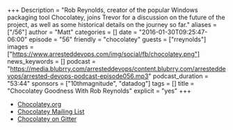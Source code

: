 +++
Description = "Rob Reynolds, creator of the popular Windows packaging tool Chocolatey, joins Trevor for a discussion on the future of the project, as well as some historical details on the journey so far."
aliases = ["/56"]
author = "Matt"
categories = []
date = "2016-01-30T09:25:47-06:00"
episode = "56"
friendly = "chocolatey"
guests = ["rreynolds"]
images = ["https://www.arresteddevops.com/img/social/fb/chocolatey.png"]
news_keywords = []
podcast = "https://media.blubrry.com/arresteddevops/content.blubrry.com/arresteddevops/arrested-devops-podcast-episode056.mp3"
podcast_duration = "53:44"
sponsors = ["10thmagnitude", "datadog"]
tags = []
title = "Chocolatey Goodness With Rob Reynolds"
explicit = "yes"
+++
* [Chocolatey.org](https://chocolatey.org)
* [Chocolatey Mailing List](https://groups.google.com/forum/#!forum/chocolatey)
* [Chocolatey on Gitter](https://gitter.im/chocolatey/choco)
